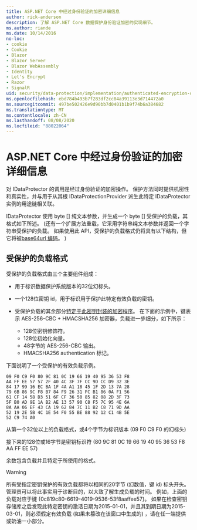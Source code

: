```yaml
---
title: ASP.NET Core 中经过身份验证的加密详细信息
author: rick-anderson
description: 了解 ASP.NET Core 数据保护身份验证加密的实现细节。
ms.author: riande
ms.date: 10/14/2016
no-loc:
- cookie
- Cookie
- Blazor
- Blazor Server
- Blazor WebAssembly
- Identity
- Let's Encrypt
- Razor
- SignalR
uid: security/data-protection/implementation/authenticated-encryption-details
ms.openlocfilehash: ebd784b493b7f283df2cc84a39113e3d714472a0
ms.sourcegitcommit: 497be502426e9d90bb7d0401b1b9f74b6a384682
ms.translationtype: MT
ms.contentlocale: zh-CN
ms.lasthandoff: 08/08/2020
ms.locfileid: "88022064"
---
```

# <a name="authenticated-encryption-details-in-aspnet-core"></a>ASP.NET Core 中经过身份验证的加密详细信息

<a name="data-protection-implementation-authenticated-encryption-details"></a>

对 IDataProtector 的调用是经过身份验证的加密操作。 保护方法同时提供机密性和真实性，并与用于从其根 IDataProtectionProvider 派生此特定 IDataProtector 实例的用途链相关联。

IDataProtector 使用 byte [] 纯文本参数，并生成一个 byte [] 受保护的负载，其格式如下所述。  (还有一个扩展方法重载，它采用字符串纯文本参数并返回一个字符串受保护的负载。 如果使用此 API，受保护的负载格式仍将具有以下结构，但它将被[base64url 编码](https://tools.ietf.org/html/rfc4648#section-5)。 ) 

## <a name="protected-payload-format"></a>受保护的负载格式

受保护的负载格式由三个主要组件组成：

* 用于标识数据保护系统版本的32位幻标头。

* 一个128位密钥 id，用于标识用于保护此特定有效负载的密钥。

* 受保护负载的其余部分[特定于此密钥封装的加密程序](xref:security/data-protection/implementation/subkeyderivation#data-protection-implementation-subkey-derivation)。 在下面的示例中，键表示 AES-256-CBC + HMACSHA256 加密器，负载进一步细分，如下所示：
  * 128位密钥修饰符。
  * 128位初始化向量。
  * 48字节的 AES-256-CBC 输出。
  * HMACSHA256 authentication 标记。

下面说明了一个受保护的有效负载示例。

```
09 F0 C9 F0 80 9C 81 0C 19 66 19 40 95 36 53 F8
AA FF EE 57 57 2F 40 4C 3F 7F CC 9D CC D9 32 3E
84 17 99 16 EC BA 1F 4A A1 18 45 1F 2D 13 7A 28
79 6B 86 9C F8 B7 84 F9 26 31 FC B1 86 0A F1 56
61 CF 14 58 D3 51 6F CF 36 50 85 82 08 2D 3F 73
5F B0 AD 9E 1A B2 AE 13 57 90 C8 F5 7C 95 4E 6A
8A AA 06 EF 43 CA 19 62 84 7C 11 B2 C8 71 9D AA
52 19 2E 5B 4C 1E 54 F0 55 BE 88 92 12 C1 4B 5E
52 C9 74 A0
```

从第一个32位以上的负载格式，或4个字节为标识版本 (09 F0 C9 F0 的幻标头) 

接下来的128位或16字节是密钥标识符 (80 9C 81 0C 19 66 19 40 95 36 53 F8 AA FF EE 57) 

余数包含负载并且特定于所使用的格式。

> [!WARNING]
> 所有受指定密钥保护的有效负载都将以相同的20字节 (幻数值，键 id) 标头开头。 管理员可以将此事实用于诊断目的，以大致了解生成负载的时间。 例如，上面的负载对应于键 {0c819c80-6619-4019-9536-53f8aaffee57}。 如果在检查密钥存储库之后发现此特定密钥的激活日期为2015-01-01，并且其到期日期为2015-03-01，则必须假定有效负载 (如果未篡改在该窗口中生成的) ，请在任一端提供或奶油一小部分。
